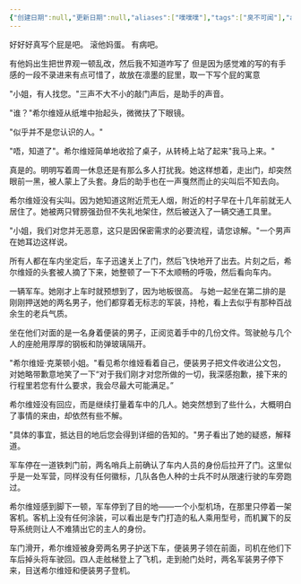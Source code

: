 ```yaml
---
{"创建日期":null,"更新日期":null,"aliases":["噗噗噗"],"tags":["臭不可闻"],"author":"morihiko","dg-publish":true,"permalink":"/02-闳推演/推演-写个屁/","dgPassFrontmatter":true,"noteIcon":"\\！Read Me！\\others\\data\\svg","created":"2024-11-27T22:44:42.000+08:00","updated":"2024-11-27T22:44:42.000+08:00"}
---
```



好好好真写个屁是吧。
滚他妈蛋。
有病吧。

有他妈出生把世界观一顿乱改，然后我不知道咋写了
但是因为感觉难的写的有手感的一段不录进来有点可惜了，故放在凛墨的屁里，取一下写个屁的寓意



"小姐，有人找您。"三声不大不小的敲门声后，是助手的声音。

"谁？"希尔维娅从纸堆中抬起头，微微扶了下眼镜。

"似乎并不是您认识的人。"

"唔，知道了"。希尔维娅简单地收拾了桌子，从转椅上站了起来"我马上来。"

真是的。明明写着周一休息还是有那么多人打扰我。她这样想着，走出门，却突然眼前一黑，被人蒙上了头套。身后的助手也在一声戛然而止的尖叫后不知去向。

希尔维娅没有尖叫。因为她知道这附近荒无人烟，附近的村子早在十几年前就无人居住了。她被两只臂膀强劲但不失礼地架住，然后被送入了一辆交通工具里。

"小姐，我们对您并无恶意，这只是因保密需求的必要流程，请您谅解。"一个男声在她耳边这样说。

所有人都在车内坐定后，车子迅速关上了门，然后飞快地开了出去。片刻之后，希尔维娅的头套被人摘了下来，她整顿了一下不太顺畅的呼吸，然后看向车内。

一辆军车。她刚才上车时就预想到了，因为地板很高。
与她一起坐在第二排的是刚刚押送她的两名男子，他们都穿着无标志的军装，持枪，看上去似乎有那种百战余生的老兵气质。

坐在他们对面的是一名身着便装的男子，正阅览着手中的几份文件。驾驶舱与几个人的座舱用厚厚的钢板和防弹玻璃隔开。

"希尔维娅·克莱顿小姐。"看见希尔维娅看着自己，便装男子把文件收进公文包，对她略带歉意地笑了一下“对于我们刚才对您所做的一切，我深感抱歉，接下来的行程里若您有什么要求，我会尽最大可能满足。”

希尔维娅没有回应，而是继续打量着车中的几人。她突然想到了些什么，大概明白了事情的来由，却依然有些不解。

"具体的事宜，抵达目的地后您会得到详细的告知的。"男子看出了她的疑惑，解释道。

军车停在一道铁刺门前，两名哨兵上前确认了车内人员的身份后拉开了门。这里似乎是一处军营，同样没有任何徽标，几队各色人种的士兵不时从限速行驶的车旁跑过。

希尔维娅感到脚下一顿，军车停到了目的地——一个小型机场，在那里只停着一架客机。客机上没有任何涂装，可以看出是专门打造的私人乘用型号，而机翼下的反导系统则让人不难猜出它的主人的身份。

车门滑开，希尔维娅被身旁两名男子护送下车，便装男子领在前面，司机在他们下车后掉头将车驶回。四人走舷梯登上了飞机，走到舱门处时，两名军装男子停下来，目送希尔维娅和便装男子登机。




